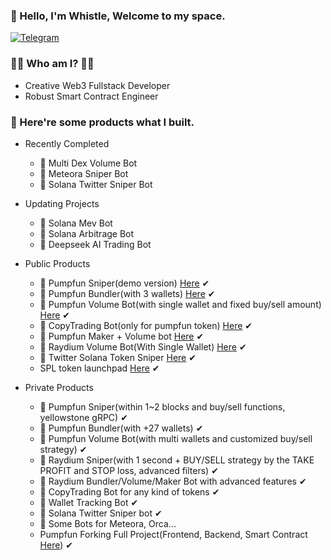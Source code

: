 ### 👋 Hello, I'm Whistle, Welcome to my space.
<p> 
    <a href="https://t.me/devbeast5775" target="_blank"><img alt="Telegram"
        src="https://img.shields.io/badge/Telegram-26A5E4?style=for-the-badge&logo=telegram&logoColor=white"/></a>
</p>

### 🧙‍♂️ Who am I? 🧙‍♂️

- Creative Web3 Fullstack Developer
- Robust Smart Contract Engineer

### 👀 Here're some products what I built.

- Recently Completed
  
  * 🤖 Multi Dex Volume Bot
  * 🤖 Meteora Sniper Bot
  * 🤖 Solana Twitter Sniper Bot
 
- Updating Projects
  * 🤖 Solana Mev Bot
  * 🤖 Solana Arbitrage Bot
  * 🤖 Deepseek AI Trading Bot

- Public Products
  
  * 🤖 Pumpfun Sniper(demo version) [Here](https://github.com/whistledev411/pumpfun-sniper) ✔
  * 🤖 Pumpfun Bundler(with 3 wallets) [Here](https://github.com/whistledev411/pumpfun-bundler) ✔
  * 🤖 Pumpfun Volume Bot(with single wallet and fixed buy/sell amount) [Here](https://github.com/whistledev411/pumpfun-volume-bot) ✔
  * 🤖 CopyTrading Bot(only for pumpfun token) [Here](https://github.com/whistledev411/pumpfun-copy-trading-bot) ✔
  * 🤖 Pumpfun Maker + Volume bot [Here](https://github.com/whistledev411/pumpfun-maker-volume-bot-beta) ✔
  * 🤖 Raydium Volume Bot(With Single Wallet) [Here](https://github.com/whistledev411/raydium-volume-bot) ✔
  * 🤖 Twitter Solana Token Sniper [Here](https://github.com/whistledev411/solana-twitter-sniper) ✔
  * SPL token launchpad [Here](https://github.com/whistledev411/spl-token-launchpad) ✔
    
- Private Products
  * 🤖 Pumpfun Sniper(within 1~2 blocks and buy/sell functions, yellowstone gRPC) ✔
  * 🤖 Pumpfun Bundler(with +27 wallets) ✔
  * 🤖 Pumpfun Volume Bot(with multi wallets and customized buy/sell strategy) ✔
  * 🤖 Raydium Sniper(with 1 second + BUY/SELL strategy by the TAKE PROFIT and STOP loss, advanced filters) ✔
  * 🤖 Raydium Bundler/Volume/Maker Bot with advanced features ✔
  * 🤖 CopyTrading Bot for any kind of tokens ✔
  * 🤖 Wallet Tracking Bot ✔
  * 🤖 Solana Twitter Sniper bot ✔
  * 🤖 Some Bots for Meteora, Orca...
  * Pumpfun Forking Full Project(Frontend, Backend, Smart Contract [Here](https://github.com/whistledev411/pumpfun-contract)) ✔
 
